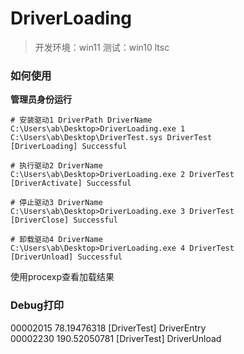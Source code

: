 # DriverLoading

> 开发环境：win11 测试：win10 ltsc

### 如何使用

**管理员身份运行**

```shell
# 安装驱动1 DriverPath DriverName
C:\Users\ab\Desktop>DriverLoading.exe 1 C:\Users\ab\Desktop\DriverTest.sys DriverTest
[DriverLoading] Successful

# 执行驱动2 DriverName
C:\Users\ab\Desktop>DriverLoading.exe 2 DriverTest
[DriverActivate] Successful

# 停止驱动3 DriverName
C:\Users\ab\Desktop>DriverLoading.exe 3 DriverTest
[DriverClose] Successful

# 卸载驱动4 DriverName
C:\Users\ab\Desktop>DriverLoading.exe 4 DriverTest
[DriverUnload] Successful
```

使用procexp查看加载结果

### Debug打印

00002015	78.19476318	[DriverTest] DriverEntry	
00002230	190.52050781	[DriverTest] DriverUnload	